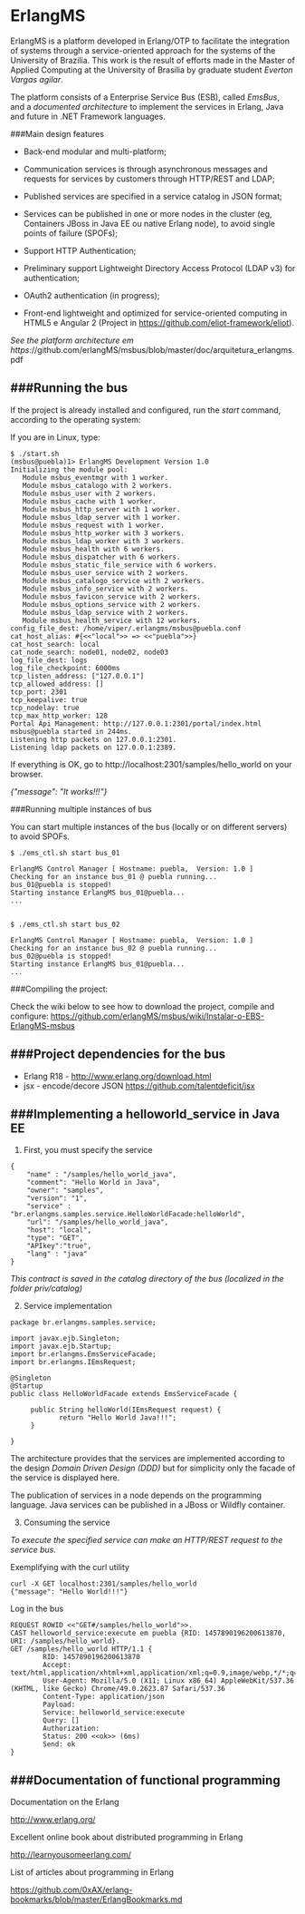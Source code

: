 ErlangMS
=====

ErlangMS is a platform developed in Erlang/OTP to facilitate the integration of systems through a service-oriented approach for the systems of the University of Brazilia. This work is the result of efforts made in the Master of Applied Computing at the University of Brasilia by graduate student *Everton Vargas agilar*. 

The platform consists of a Enterprise Service Bus (ESB), called *EmsBus*, and a *documented architecture* to implement the services in Erlang, Java and future in .NET Framework languages.

###Main design features

* Back-end modular and multi-platform;

* Communication services is through asynchronous messages and requests for services by customers through HTTP/REST and LDAP;

* Published services are specified in a service catalog in JSON format;

* Services can be published in one or more nodes in the cluster (eg, Containers JBoss in Java EE ou native Erlang node), to avoid single points of failure (SPOFs);

* Support HTTP Authentication;
 
* Preliminary support Lightweight Directory Access Protocol (LDAP v3) for authentication;

* OAuth2 authentication (in progress);

* Front-end lightweight and optimized for service-oriented computing in HTML5 e Angular 2 (Project in https://github.com/eliot-framework/eliot).



*See the platform architecture em https:*//github.com/erlangMS/msbus/blob/master/doc/arquitetura_erlangms.pdf


###Running the bus
-----------------------

If the project is already installed and configured, run the *start* command, according to the operating system:

If you are in Linux, type:

```console
$ ./start.sh
(msbus@puebla)1> ErlangMS Development Version 1.0
Initializing the module pool:
   Module msbus_eventmgr with 1 worker.
   Module msbus_catalogo with 2 workers.
   Module msbus_user with 2 workers.
   Module msbus_cache with 1 worker.
   Module msbus_http_server with 1 worker.
   Module msbus_ldap_server with 1 worker.
   Module msbus_request with 1 worker.
   Module msbus_http_worker with 3 workers.
   Module msbus_ldap_worker with 3 workers.
   Module msbus_health with 6 workers.
   Module msbus_dispatcher with 6 workers.
   Module msbus_static_file_service with 6 workers.
   Module msbus_user_service with 2 workers.
   Module msbus_catalogo_service with 2 workers.
   Module msbus_info_service with 2 workers.
   Module msbus_favicon_service with 2 workers.
   Module msbus_options_service with 2 workers.
   Module msbus_ldap_service with 2 workers.
   Module msbus_health_service with 12 workers.
config_file_dest: /home/viper/.erlangms/msbus@puebla.conf
cat_host_alias: #{<<"local">> => <<"puebla">>}
cat_host_search: local
cat_node_search: node01, node02, node03
log_file_dest: logs
log_file_checkpoint: 6000ms
tcp_listen_address: ["127.0.0.1"]
tcp_allowed_address: []
tcp_port: 2301
tcp_keepalive: true
tcp_nodelay: true
tcp_max_http_worker: 128
Portal Api Management: http://127.0.0.1:2301/portal/index.html
msbus@puebla started in 244ms.
Listening http packets on 127.0.0.1:2301.
Listening ldap packets on 127.0.0.1:2389.
```


If everything is OK, go to http://localhost:2301/samples/hello_world on your browser.

*{"message": "It works!!!"}*


###Running multiple instances of bus

You can start multiple instances of the bus (locally or on different servers) to avoid SPOFs.

```console
$ ./ems_ctl.sh start bus_01

ErlangMS Control Manager [ Hostname: puebla,  Version: 1.0 ]
Checking for an instance bus_01 @ puebla running...
bus_01@puebla is stopped!
Starting instance ErlangMS bus_01@puebla...
...


$ ./ems_ctl.sh start bus_02

ErlangMS Control Manager [ Hostname: puebla,  Version: 1.0 ]
Checking for an instance bus_02 @ puebla running...
bus_02@puebla is stopped!
Starting instance ErlangMS bus_01@puebla...
...

```



###Compiling the project:

Check the wiki below to see how to download the project, compile and configure: https://github.com/erlangMS/msbus/wiki/Instalar-o-EBS-ErlangMS-msbus


###Project dependencies for the bus
------------------------

* Erlang R18 - <http://www.erlang.org/download.html>
* jsx - encode/decore JSON <https://github.com/talentdeficit/jsx>


###Implementing a helloworld_service in Java EE
------------------------

1) First, you must specify the service
```console
{
	"name" : "/samples/hello_world_java",
	"comment": "Hello World in Java",
	"owner": "samples",
	"version": "1",
	"service" : "br.erlangms.samples.service.HelloWorldFacade:helloWorld",
	"url": "/samples/hello_world_java",
	"host": "local",
	"type": "GET",
	"APIkey":"true",
	"lang" : "java"
}
```

*This contract is saved in the catalog directory of the bus (localized in the folder priv/catalog)*

2) Service implementation

```console
package br.erlangms.samples.service;

import javax.ejb.Singleton;
import javax.ejb.Startup;
import br.erlangms.EmsServiceFacade;
import br.erlangms.IEmsRequest;

@Singleton
@Startup
public class HelloWorldFacade extends EmsServiceFacade {

	 public String helloWorld(IEmsRequest request) {
		    return "Hello World Java!!!";
	 }

}

```

The architecture provides that the services are implemented according to the design *Domain Driven Design (DDD)* but for simplicity only the facade of the service is displayed here.

The publication of services in a node depends on the programming language. Java services can be published in a JBoss or Wildfly container.


3) Consuming the service

*To execute the specified service can make an HTTP/REST request to the service bus.*

Exemplifying with the curl utility
```
curl -X GET localhost:2301/samples/hello_world
{"message": "Hello World!!!"}
```

Log in the bus
```
REQUEST ROWID <<"GET#/samples/hello_world">>.
CAST helloworld_service:execute em puebla {RID: 1457890196200613870, URI: /samples/hello_world}.
GET /samples/hello_world HTTP/1.1 {
        RID: 1457890196200613870
        Accept: text/html,application/xhtml+xml,application/xml;q=0.9,image/webp,*/*;q=0.8:
        User-Agent: Mozilla/5.0 (X11; Linux x86_64) AppleWebKit/537.36 (KHTML, like Gecko) Chrome/49.0.2623.87 Safari/537.36
        Content-Type: application/json
        Payload: 
        Service: helloworld_service:execute
        Query: []
        Authorization: 
        Status: 200 <<ok>> (6ms)
        Send: ok
}
```





###Documentation of functional programming
-----------------------------------------

Documentation on the Erlang

<http://www.erlang.org/>

Excellent online book about distributed programming in Erlang

<http://learnyousomeerlang.com/>

List of articles about programming in Erlang

<https://github.com/0xAX/erlang-bookmarks/blob/master/ErlangBookmarks.md>

